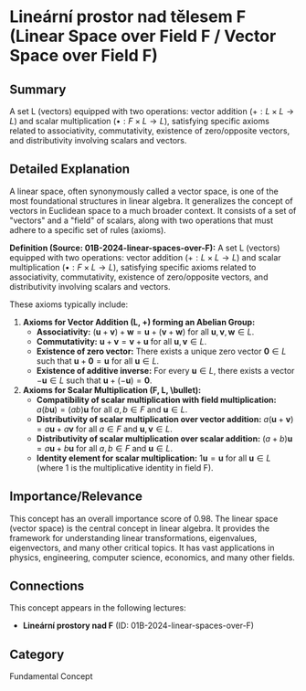 # Lineární prostor nad tělesem F (Linear Space over Field F / Vector Space over Field F)

## Summary
A set L (vectors) equipped with two operations: vector addition ($+: L \times L \to L$) and scalar multiplication ($\bullet: F \times L \to L$), satisfying specific axioms related to associativity, commutativity, existence of zero/opposite vectors, and distributivity involving scalars and vectors.

## Detailed Explanation
A linear space, often synonymously called a vector space, is one of the most foundational structures in linear algebra. It generalizes the concept of vectors in Euclidean space to a much broader context. It consists of a set of "vectors" and a "field" of scalars, along with two operations that must adhere to a specific set of rules (axioms).

**Definition (Source: 01B-2024-linear-spaces-over-F):** A set L (vectors) equipped with two operations: vector addition ($+: L \times L \to L$) and scalar multiplication ($\bullet: F \times L \to L$), satisfying specific axioms related to associativity, commutativity, existence of zero/opposite vectors, and distributivity involving scalars and vectors.

These axioms typically include:
1.  **Axioms for Vector Addition (L, +) forming an Abelian Group:**
    *   **Associativity:** $(\mathbf{u} + \mathbf{v}) + \mathbf{w} = \mathbf{u} + (\mathbf{v} + \mathbf{w})$ for all $\mathbf{u}, \mathbf{v}, \mathbf{w} \in L$.
    *   **Commutativity:** $\mathbf{u} + \mathbf{v} = \mathbf{v} + \mathbf{u}$ for all $\mathbf{u}, \mathbf{v} \in L$.
    *   **Existence of zero vector:** There exists a unique zero vector $\mathbf{0} \in L$ such that $\mathbf{u} + \mathbf{0} = \mathbf{u}$ for all $\mathbf{u} \in L$.
    *   **Existence of additive inverse:** For every $\mathbf{u} \in L$, there exists a vector $-\mathbf{u} \in L$ such that $\mathbf{u} + (-\mathbf{u}) = \mathbf{0}$.
2.  **Axioms for Scalar Multiplication (F, L, \bullet):**
    *   **Compatibility of scalar multiplication with field multiplication:** $a(b\mathbf{u}) = (ab)\mathbf{u}$ for all $a, b \in F$ and $\mathbf{u} \in L$.
    *   **Distributivity of scalar multiplication over vector addition:** $a(\mathbf{u} + \mathbf{v}) = a\mathbf{u} + a\mathbf{v}$ for all $a \in F$ and $\mathbf{u}, \mathbf{v} \in L$.
    *   **Distributivity of scalar multiplication over scalar addition:** $(a+b)\mathbf{u} = a\mathbf{u} + b\mathbf{u}$ for all $a, b \in F$ and $\mathbf{u} \in L$.
    *   **Identity element for scalar multiplication:** $1\mathbf{u} = \mathbf{u}$ for all $\mathbf{u} \in L$ (where 1 is the multiplicative identity in field F).

## Importance/Relevance
This concept has an overall importance score of 0.98. The linear space (vector space) is the central concept in linear algebra. It provides the framework for understanding linear transformations, eigenvalues, eigenvectors, and many other critical topics. It has vast applications in physics, engineering, computer science, economics, and many other fields.

## Connections
This concept appears in the following lectures:
*   **Lineární prostory nad F** (ID: 01B-2024-linear-spaces-over-F)

## Category
Fundamental Concept